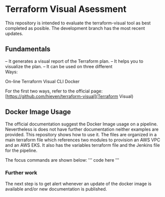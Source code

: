 # Terraform Visual Asessment

This repository is intended to evaluate the terraform-visual tool as best completed as posible. 
The development branch has the most recent updates.

## Fundamentals
– It generates a visual report of the Terraform plan.
– It helps you to visualize the plan.
– It can be used on three different  
   Ways:

On-line
Terraform Visual CLI
Docker

For the first two ways, refer to the official page: [https://github.com/hieven/terraform-visual](Terraform Visual)

## Docker Image Usage
The official documentation suggest the Docker Image usage on a pipeline. Nevertheless is does not have further documentation neither examples are provided. This repository shows how to use it.
The files are organized in a main terraform file which references two modules to provision an AWS VPC and an AWS EKS. It also has the variables terraform file and the Jenkins file for the pipeline.

The focus commands are shown below:
'''
code here
'''

### Further work
The next step is to get alert whenever an update of the docker image is available and/or new documentation is published.
